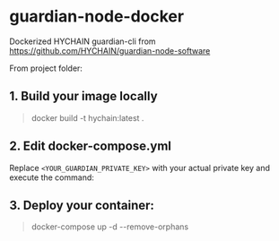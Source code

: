 # guardian-node-docker

Dockerized HYCHAIN guardian-cli from https://github.com/HYCHAIN/guardian-node-software

From project folder:

## 1. Build your image locally
> docker build -t hychain:latest .

## 2. Edit docker-compose.yml
Replace `<YOUR_GUARDIAN_PRIVATE_KEY>` with your actual private key and execute the command:

## 3. Deploy your container:
> docker-compose up -d --remove-orphans
